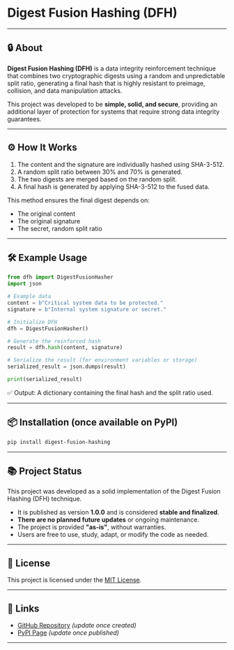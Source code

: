 # Digest Fusion Hashing (DFH)

---

## 🔒 About

**Digest Fusion Hashing (DFH)** is a data integrity reinforcement technique that combines two cryptographic digests using a random and unpredictable split ratio, generating a final hash that is highly resistant to preimage, collision, and data manipulation attacks.

This project was developed to be **simple, solid, and secure**, providing an additional layer of protection for systems that require strong data integrity guarantees.

---

## ⚙️ How It Works

1. The content and the signature are individually hashed using SHA-3-512.
2. A random split ratio between 30% and 70% is generated.
3. The two digests are merged based on the random split.
4. A final hash is generated by applying SHA-3-512 to the fused data.

This method ensures the final digest depends on:
- The original content
- The original signature
- The secret, random split ratio

---

## 🛠 Example Usage

```python
from dfh import DigestFusionHasher
import json

# Example data
content = b"Critical system data to be protected."
signature = b"Internal system signature or secret."

# Initialize DFH
dfh = DigestFusionHasher()

# Generate the reinforced hash
result = dfh.hash(content, signature)

# Serialize the result (for environment variables or storage)
serialized_result = json.dumps(result)

print(serialized_result)
```

✅ Output: A dictionary containing the final hash and the split ratio used.

---

## 📦 Installation (once available on PyPI)

```bash
pip install digest-fusion-hashing
```

---

## 📚 Project Status

This project was developed as a solid implementation of the Digest Fusion Hashing (DFH) technique.

- It is published as version **1.0.0** and is considered **stable and finalized**.
- **There are no planned future updates** or ongoing maintenance.
- The project is provided **"as-is"**, without warranties.
- Users are free to use, study, adapt, or modify the code as needed.

---

## 📜 License

This project is licensed under the [MIT License](LICENSE).

---

## 🔗 Links

- [GitHub Repository](https://github.com/yourusername/digest-fusion-hashing) *(update once created)*
- [PyPI Page](https://pypi.org/project/digest-fusion-hashing/) *(update once published)*

---
